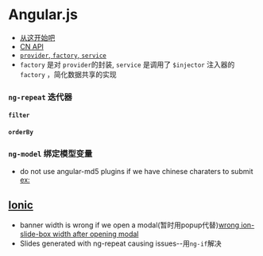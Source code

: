 # Angular.js

* [从这开始吧](http://www.cnblogs.com/harvey-he/p/3226789.html)
* [CN API](http://www.ngnice.com/docs/api)
* [`provider`, `factory`, `service`](http://my.oschina.net/jbryan/blog/140647)
* `factory` 是对 `provider`的封装, `service` 是调用了 `$injector` 注入器的 `factory` ，简化数据共享的实现

### `ng-repeat` 迭代器
#### `filter`
#### `orderBy`
### `ng-model` 绑定模型变量

* do not use angular-md5 plugins if we have chinese charaters to submit [ex:](https://github.com/gdi2290/angular-md5/issues/5#issuecomment-68249712)

## [Ionic](http://ionicframework.com/)
* banner width is wrong if we open a modal(暂时用popup代替)[wrong ion-slide-box width after opening modal](https://github.com/driftyco/ionic/issues/2817#issue-52962366)
* Slides generated with ng-repeat causing issues--用`ng-if`解决




